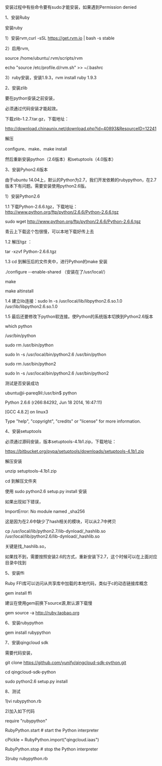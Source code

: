 安装过程中有些命令要有sudo才能安装，如果遇到Permission denied

1、安装Ruby

  安装ruby
  
  1）安装rvm,curl -sSL https://get.rvm.io | bash -s stable
  
  2）启用rvm,
  
  source /home/ubuntu/.rvm/scripts/rvm
  
  echo "source /etc/profile.d/rvm.sh" >> ~/.bashrc 
  
  3）ruby安装，安装1.9.3，rvm install ruby 1.9.3

2、安装zlib

  要在python安装之前安装，
  
  必须通过代码安装才能起效。
  
  下载zlib-1.2.7.tar.gz，下载地址：
  
  http://download.chinaunix.net/download.php?id=40893&ResourceID=12241
  
  解压
  
  configure、make、make install
  
  然后重新安装python（2.6版本）和setuptools（4.0版本）

3、安装Pyhon2.6版本

  由于ubuntu 14.04上，默认的Python为2.7，我们开发依赖的rubypython，在2.7版本下有问题。需要安装使用python2.6版。
  
  1）安装Python2.6
  
  1.1 下载Python-2.6.6.tgz，下载地址：http://www.python.org/ftp/python/2.6.6/Python-2.6.6.tgz
  
  sudo wget http://www.python.org/ftp/python/2.6.6/Python-2.6.6.tgz
  
  青云上下载这个包很慢，可以本地下载好传上去
  
  1.2 解压tgz ：
  
  tar -xzvf Python-2.6.6.tgz  
  
  1.3 cd 到解压后的文件夹中，进行Python的make 安装

  ./configure --enable-shared  （安装在了/usr/local/）
  
  make  
  
  make altinstall

1.4 建立lib连接：sudo ln -s /usr/local/lib/libpython2.6.so.1.0  /usr/lib/libpython2.6.so.1.0

1.5 最后还要修改下python软连接。使Python的系统版本切换到Python2.6版本

which python

/usr/bin/python

sudo rm /usr/bin/python

sudo ln -s /usr/local/bin/python2.6 /usr/bin/python

sudo rm /usr/bin/python2

sudo ln -s /usr/local/bin/python2.6 /usr/bin/python2

测试是否安装成功

ubuntu@i-pareq9il:/usr/bin$ python

Python 2.6.6 (r266:84292, Jun 18 2014, 16:47:11) 

[GCC 4.8.2] on linux3

Type "help", "copyright", "credits" or "license" for more information.

>>> 


4、安装setuptools

必须通过源码安装，版本setuptools-4.1b1.zip，下载地址：

https://bitbucket.org/pypa/setuptools/downloads/setuptools-4.1b1.zip

解压安装

unzip setuptools-4.1b1.zip

cd 到解压文件夹

使用 sudo python2.6 setup.py install 安装

如果出现如下错误，

ImportError: No module named _sha256

这是因为在2.6中缺少了hash相关的模块，可以从2.7中拷贝

cp /usr/local/lib/python2.7/lib-dynload/_hashlib.so /usr/local/lib/python2.6/lib-dynload/_hashlib.so

关键是找_hashlib.so，

如果找不到，需要按照安装2.6的方式，重新安装下2.7，这个时候可以在上面对应目录中找到

5、安装ffi

Ruby FFI库可以访问从共享库中加载的本地代码，类似于c的动态链接库概念

gem install ffi

建议在使用gem前换下source源,默认源下载慢

gem source -a http://ruby.taobao.org

6、安装rubypython

gem install rubypython

7、安装qingcloud sdk

需要代码安装，

git clone https://github.com/yunify/qingcloud-sdk-python.git

cd qingcloud-sdk-python

sudo python2.6 setup.py install 

8、测试

1)vi rubypython.rb

2)加入如下代码

require "rubypython"

RubyPython.start # start the Python interpreter

cPickle = RubyPython.import("qingcloud.iaas")

RubyPython.stop # stop the Python interpreter

3)ruby rubypython.rb



